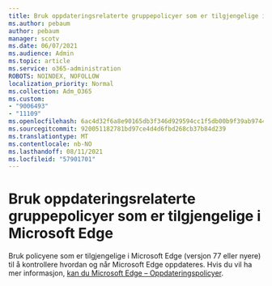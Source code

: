 ```yaml
---
title: Bruk oppdateringsrelaterte gruppepolicyer som er tilgjengelige i Microsoft Edge
ms.author: pebaum
author: pebaum
manager: scotv
ms.date: 06/07/2021
ms.audience: Admin
ms.topic: article
ms.service: o365-administration
ROBOTS: NOINDEX, NOFOLLOW
localization_priority: Normal
ms.collection: Adm_O365
ms.custom:
- "9006493"
- "11109"
ms.openlocfilehash: 6ac4d32f6a8e90165db3f346d929594cc1f5db00b9f39ab9744ff1e017c58af1
ms.sourcegitcommit: 920051182781bd97ce4d4d6fbd268cb37b84d239
ms.translationtype: MT
ms.contentlocale: nb-NO
ms.lasthandoff: 08/11/2021
ms.locfileid: "57901701"
---
```

# <a name="use-update-related-group-policies-available-in-microsoft-edge"></a>Bruk oppdateringsrelaterte gruppepolicyer som er tilgjengelige i Microsoft Edge

Bruk policyene som er tilgjengelige i Microsoft Edge (versjon 77 eller nyere) til å kontrollere hvordan og når Microsoft Edge oppdateres. Hvis du vil ha mer informasjon, [kan du Microsoft Edge – Oppdateringspolicyer](https://docs.microsoft.com/DeployEdge/microsoft-edge-update-policies#available-policies).